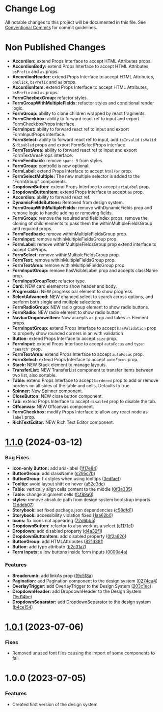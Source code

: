 # Change Log

All notable changes to this project will be documented in this file.
See [Conventional Commits](https://conventionalcommits.org) for commit guidelines.

# Non Published Changes

- **Accordion:** extend Props Interface to accept HTML Attributes props.
- **AccordionBody:** extend Props Interface to accept HTML Attributes, `bsPrefix` and `as` props.
- **AccordionHeader:** extend Props Interface to accept HTML Attributes, `onClick`, `bsPrefix` and `as` props.
- **AccordionItem:** extend Props Interface to accept HTML Attributes, `bsPrefix` and `as` props.
- **FormChecboxGroup:** refactor styles.
- **FormGroupWithMultipleFields:** refactor styles and conditional render logic.
- **FormGroup:** ability to clone children wrapped by react fragments.
- **FormCheckbox:** ability to forward react ref to input and export FormCheckboxProps interface.
- **FormInput:** ability to forward react ref to input and export FormInputProps interface.
- **FormSelect:** ability to forward react ref to input, add `isInvalid` `isValid` & `disabled` props and export FormSelectProps interface.
- **FormTextArea:** ability to forward react ref to input and export FormTextAreaProps interface.
- **FormFeedback:** remove `span: 9` from styles.
- **FormGroup:** controlId is now optional.
- **FormLabel:** extend Props Interface to accept `htmlFor` prop.
- **FormSelectMultiple:** The new multiple selector is added to the "FormGroup" components.
- **DropdownButton:** extend Props Interface to accept `ariaLabel` prop.
- **DropdownButtonItem:** extend Props Interface to accept `as` prop.
- **Accordion:** ability to forward react ref.
- **DynamicFieldsButtons:** Removed from design system.
- **FormGroupWithMultipleFields:** remove withDynamicFields prop and remove logic to handle adding or removing fields.
- **FormGroup:** remove the required and fieldIndex props, remove the cloning of child elements to pass them the withinMultipleFieldsGroup and required props.
- **FormFeedback:** remove withinMultipleFieldsGroup prop.
- **FormInput:** remove withinMultipleFieldsGroup prop.
- **FormLabel:** remove withinMultipleFieldsGroup prop extend interface to accept ColProps.
- **FormSelect:** remove withinMultipleFieldsGroup prop.
- **FormText:** remove withinMultipleFieldsGroup prop.
- **FormTextArea:** remove withinMultipleFieldsGroup prop.
- **FormInputGroup:** remove hasVisibleLabel prop and accepts className prop.
- **FormInputGroupText:** refactor type.
- **Card:** NEW card element to show header and body.
- **ProgressBar:** NEW progress bar element to show progress.
- **SelectAdvanced:** NEW ehanced select to search across options, and perform both single and multiple selections.
- **FormRadioGroup:** NEW radio group element to show radio buttons.
- **FormRadio:** NEW radio element to show radio button.
- **NavbarDropdownItem:** Now accepts `as` prop and takes `as` Element props.
- **FormInputGroup:** extend Props Interface to accept `hasValidation` prop to properly show rounded corners in an <InputGroup> with validation
- **Button:** extend Props Interface to accept `size` prop.
- **FormInput:** extend Props Interface to accept `autoFocus` and `type: 'search'` prop.
- **FormTextArea:** extend Props Interface to accept `autoFocus` prop.
- **FormSelect:** extend Props Interface to accept `autoFocus` prop.
- **Stack:** NEW Stack element to manage layouts.
- **TransferList:** NEW TransferList component to transfer items between two list, also sortable.
- **Table:** extend Props Interface to accept `bordered` prop to add or remove borders on all sides of the table and cells. Defaults to true.
- **Spinner:** New Spinner component.
- **CloseButton:** NEW close button component.
- **Tab:** extend Props Interface to accept `disabled` prop to disable the tab.
- **Offcanvas:** NEW Offcanvas component.
- **FormCheckbox:** modify Props Interface to allow any react node as `label` prop.
- **RichTextEditor:** NEW Rich Text Editor component.

# [1.1.0](https://github.com/IQSS/dataverse-frontend/compare/@iqss/dataverse-design-system@1.0.1...@iqss/dataverse-design-system@1.1.0) (2024-03-12)

### Bug Fixes

- **Icon-only Button:** add aria-label ([1f17e84](https://github.com/IQSS/dataverse-frontend/commit/1f17e84edf50c6780f8854f28e214386d9b5dc05))
- **ButtonGroup:** add className ([c295c7b](https://github.com/IQSS/dataverse-frontend/commit/c295c7b914759c37f705b511381dc3e878f55684))
- **ButtonGroup:** fix styles when using tooltips ([3edfaef](https://github.com/IQSS/dataverse-frontend/commit/3edfaef4f931a6a0b511b09d2a3326371c867f6d))
- **Tooltip:** avoid layout shift on hover ([a52c3dc](https://github.com/IQSS/dataverse-frontend/commit/a52c3dc972642f6b4e39ef1ed795300a8c5e6528))
- **Table:** vertically align cells content to the middle ([0f3a335](https://github.com/IQSS/dataverse-frontend/commit/0f3a3352afb3de77d34c634473c46502a415a20b))
- **Table:** change alignment cells ([fcf89a0](https://github.com/IQSS/dataverse-frontend/commit/fcf89a078ed2d09eac0f3d6673e45efc3445fabe))
- **styles:** remove absolute path from design system bootstrap imports ([2dddb07](https://github.com/IQSS/dataverse-frontend/commit/2dddb07e11b6d0abf8ac70c70d991173463cc5eb))
- **Storybook:** set fixed package.json dependencies ([c58dfd1](https://github.com/IQSS/dataverse-frontend/commit/c58dfd143e4ac46dc3507ffe737b663530fd3f35))
- **Storybook:** accessibility violation fixed ([1aa62b0](https://github.com/IQSS/dataverse-frontend/commit/1aa62b0e7f9108f132995c501836baae0811870a))
- **Icons:** fix icons not appearing ([72d6bb5](https://github.com/IQSS/dataverse-frontend/commit/72d6bb5fcc518f50fbf2543f0a33a5d0561dbbc5))
- **DropdownButton:** refactor to also work as a select ([c1171c1](https://github.com/IQSS/dataverse-frontend/commit/c1171c1c0e149fc81811d3469ec046f6b6c3f928))
- **Dropdown:** add disabled property ([d4a32f1](https://github.com/IQSS/dataverse-frontend/commit/d4a32f10ea6d9e94f7e149886f1044e68afc53dd))
- **DropdownButtonItem:** add disabled property ([0f2a626](https://github.com/IQSS/dataverse-frontend/commit/0f2a626c7201c90b35ec05823e56efc21be82bcd))
- **ButtonGroup:** add HTMLAttributes ([821d38f](https://github.com/IQSS/dataverse-frontend/commit/821d38ff53a73dc4f478854e275781d933d920b5))
- **Button:** add type attribute ([b2c31a7](https://github.com/IQSS/dataverse-frontend/commit/b2c31a7c230c07522d8fce539fa28fafaf26dc95))
- **Form Inputs:** allow buttons inside form inputs ([0000a4a](https://github.com/IQSS/dataverse-frontend/commit/0000a4a8fd75d63d8b49e0963698d387e081f5de))

### Features

- **Breadcrumb:** add linkAs prop ([f9c5f8a](https://github.com/IQSS/dataverse-frontend/commit/f9c5f8a896b2fb67c025cb90b6f971b529e2a3ef))
- **Pagination:** add Pagination component to the design system ([0274ca4](https://github.com/IQSS/dataverse-frontend/commit/0274ca4581eb6d3d4e11880af1a6eee390e1a7b8))
- **OverlayTrigger:** add OverlayTrigger to the Design System ([203c1ec](https://github.com/IQSS/dataverse-frontend/commit/203c1ecbf195379363559ab4e5c3d93f3710aa82))
- **DropdownHeader:** add DropdownHeader to the Design System ([1ed14be](https://github.com/IQSS/dataverse-frontend/commit/1ed14bebb021363e6490812eb05c834926ffb2d9))
- **DropdownSeparator:** add DropdownSeparator to the design system ([b4ce154](https://github.com/IQSS/dataverse-frontend/commit/b4ce154a9df880b6b5dfa993bf86c12ffbc926d2))

# [1.0.1](https://github.com/IQSS/dataverse-frontend/compare/@iqss/dataverse-design-system@1.0.0...@iqss/dataverse-design-system@1.0.1) (2023-07-06)

### Fixes

- Removed unused font files causing the import of some components to fail

# 1.0.0 (2023-07-05)

### Features

- Created first version of the design system
